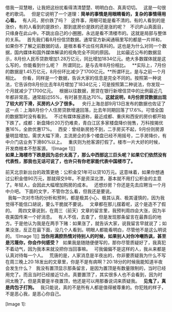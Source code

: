 借我一双慧眼，让我把这纷扰看得清清楚楚、明明白白、真真切切。
 
这是一句很老的歌词。
 
但是它说明了一个道理：**简单的事情是用眼睛看的，复杂的事情得用心看。**
 
有人问，房价跌了吗？
 
这件事，用眼可能是看不清的。有的人看到的是涨价，有的人看到的是跌价，那到底房价是跌的还是涨的呢？
 
不识庐山真面目，只缘身在此山中。不跳出自己的小圈圈，永远是看不清楼市的。这就是局部与整体的关系。
 
首先我们看8月份信贷数据。通常官方新闻通稿里写的都是一片祥和，如果你不了解之前数据的话，是根本看不出任何真料的。这也是为什么对同一个数据，国内媒体和国外媒体解读的视角完全不同的原因。
 
比如最近公布的数据显示，8月份人民币贷款增加1.28万亿元，同比增加1834亿元。绝大多数媒体就是这么写的，你能看到什么呢？
 
所谓同比，是与去年8月份相比。
 
**实际上，7月份的数据是1.45万亿元，8月份环比减少了1700亿元。**所谓环比，是与之前一个月相比。
 
你看，同样是一个数据，告诉大家的信息是完全不同的。按照第一种说法，它告诉你8月份比去年8月增加了1834亿元；可是按照第二种说法，你发现一个月就减少了1700亿元。
 
根据以往数据，房贷在银行新增信贷中的比例最近几年都非常高，通常超过55%，有时甚至高达70%。**这就说明，8月份房贷数据出现了较大的下滑，买房的人少了很多。**
  
央行上海总部9月13日发布的数据也佐证了这一点：上海8月份个人住房贷款增速回落，比去年同期回落了17.6%。可惜全国的数据暂时没有看到。
 
不过有媒体报道称，最近成都、重庆和西安的房价都开始下跌了。成都：新盘降价20万仍难卖，青白江区多家楼盘降价抛售，万科按揭优惠16%，全款优惠17%。
 
西安：曾经新房抢不到，二手房买不起，9月份则房源量明显增加，需求大幅下滑，主流房企的多个楼盘已经不用摇号，二手房降价，有中介门店业务下滑80%以上。
 
重庆则为抢客源打假了。楼市一片大好的时候，开发商根本不愁客源。
![Image 1][]
   
**如果上海楼市下跌是因为总价太高了，那么中西部这三巨头呢？如果它们依然没有代表性，那我也无话可说了，也许只有你老家能代表中国楼市了。**
  
前天北京新出台的政策更绝：公积金交1年可以贷10万元。这意味着，如果你想通过公积金借90万元，那就得交9年。不是资深北漂，基本就不用打公积金的主意了。年轻人，会因此大幅增加购房的成本。
 
还想炒房？你还是先去应聘当一个月中介吧。
下面的文字，不管你怎么看，但我还是要说。  
 
我每一次对市场的分析和预判，都是极其小心、极其认真、极其谨慎的，因为我觉得不能信口胡说，要么干脆就不要说。
 
文章都在那儿摆着呢，这个是造不了假的。
 
周四文章说到，在周三（前天）文章的留言里，我预判周四会大涨，因为半夜美国传来一个好消息。
 
有人不信，去查了，但是发现那条留言在最靠后的地方。于是他认为我是在两手下赌：如果涨了，就告诉大家，说我留言早就说了；如果没涨，反正在最下面，没几个人看到。明眼人都能看明白，尽管他不是这么明说的。
![Image 1][]
**当你用满腔热情对待别人的时候，如果别人对你冷嘲热讽，甚至是污蔑你，你会作何感受？**
 
如果我是随随便便写的，那你尽管质疑好了，我真犯不着动气，因为我本来就没把你当回事嘛。
 
可我偏偏不是这样的人，我从来都是认真对待每一个人。
 
荒唐的是，人家消息是半夜出的，你非要质疑我为什么不写在周三晚上20:18发出的文章里，你是不是有病啊？20:18分的时候我能知道半夜会发生什么？
 
我没有置顶显示那条留言，是因为置顶是有数量限制的，当时已经用完了。而且当时已经接近12点。真要置顶了，其实很多人也不会看到，因为时间太晚了。但是真要是半夜置顶，他还是可以用那番说词来质疑我。
 
**见鬼了，真是肉包子打狗。**
 
我只能说，真的不是所有人都是值得被尊重的。你犯贱的样子，不是恶心我，是恶心你自己。

[Image 1]: 
